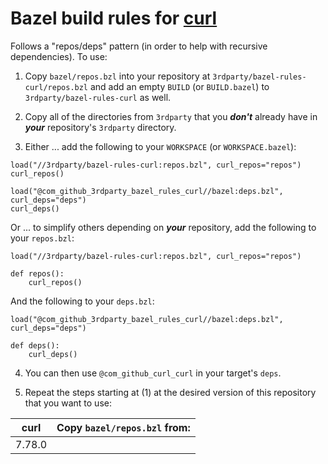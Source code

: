 # Bazel build rules for [curl](https://github.com/curl/curl)

Follows a "repos/deps" pattern (in order to help with recursive dependencies). To use:

1. Copy `bazel/repos.bzl` into your repository at `3rdparty/bazel-rules-curl/repos.bzl` and add an empty `BUILD` (or `BUILD.bazel`) to `3rdparty/bazel-rules-curl` as well.

2. Copy all of the directories from `3rdparty` that you ***don't*** already have in ***your*** repository's `3rdparty` directory.

3. Either ... add the following to your `WORKSPACE` (or `WORKSPACE.bazel`):

```bazel
load("//3rdparty/bazel-rules-curl:repos.bzl", curl_repos="repos")
curl_repos()

load("@com_github_3rdparty_bazel_rules_curl//bazel:deps.bzl", curl_deps="deps")
curl_deps()
```

Or ... to simplify others depending on ***your*** repository, add the following to your `repos.bzl`:

```bazel
load("//3rdparty/bazel-rules-curl:repos.bzl", curl_repos="repos")

def repos():
    curl_repos()
```

And the following to your `deps.bzl`:

```bazel
load("@com_github_3rdparty_bazel_rules_curl//bazel:deps.bzl", curl_deps="deps")

def deps():
    curl_deps()
```

4. You can then use `@com_github_curl_curl` in your target's `deps`.

5. Repeat the steps starting at (1) at the desired version of this repository that you want to use:

| curl | Copy `bazel/repos.bzl` from: |
| :---: | :--------------------------: |
| 7.78.0 | [](https://github.com/3rdparty/bazel-rules-curl/tree/) |
